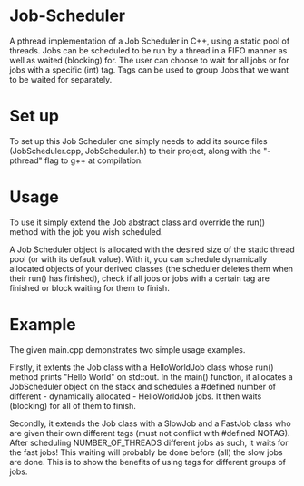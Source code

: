 # Job-Scheduler
A pthread implementation of a Job Scheduler in C++, using a static pool of threads. Jobs can be scheduled to be run by a thread in a FIFO manner as well as waited (blocking) for. The user can choose to wait for all jobs or for jobs with a specific (int) tag. Tags can be used to group Jobs that we want to be waited for separately.

# Set up
To set up this Job Scheduler one simply needs to add its source files (JobScheduler.cpp, JobScheduler.h) to their project, along with the "-pthread" flag to g++ at compilation.

# Usage
To use it simply extend the Job abstract class and override the run() method with the job you wish scheduled. 

A Job Scheduler object is allocated with the desired size of the static thread pool (or with its default value). With it, you can schedule dynamically allocated objects of your derived classes (the scheduler deletes them when their run() has finished), check if all jobs or jobs with a certain tag are finished or block waiting for them to finish.

# Example
The given main.cpp demonstrates two simple usage examples. 

Firstly, it extents the Job class with a HelloWorldJob class whose run() method prints "Hello World" on std::out. In the main() function, it allocates a JobScheduler object on the stack and schedules a #defined number of different - dynamically allocated - HelloWorldJob jobs. It then waits (blocking) for all of them to finish.

Secondly, it extends the Job class with a SlowJob and a FastJob class who are given their own different tags (must not conflict with #defined NOTAG). After scheduling NUMBER_OF_THREADS different jobs as such, it waits for the fast jobs! This waiting will probably be done before (all) the slow jobs are done. This is to show the benefits of using tags for different groups of jobs.

